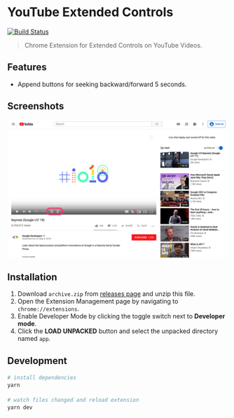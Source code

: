# YouTube Extended Controls
[![Build Status](https://travis-ci.com/fiahfy/youtube-extended-controls.svg?branch=master)](https://travis-ci.com/fiahfy/youtube-extended-controls)

> Chrome Extension for Extended Controls on YouTube Videos.


## Features
* Append buttons for seeking backward/forward 5 seconds.


## Screenshots
![screenshot](.github/img/screenshot.png)


## Installation
1. Download `archive.zip` from [releases page](https://github.com/fiahfy/youtube-extended-controls/releases) and unzip this file.
2. Open the Extension Management page by navigating to `chrome://extensions`.
3. Enable Developer Mode by clicking the toggle switch next to **Developer mode**.
4. Click the **LOAD UNPACKED** button and select the unpacked directory named `app`.


## Development
``` bash
# install dependencies
yarn

# watch files changed and reload extension
yarn dev
```
